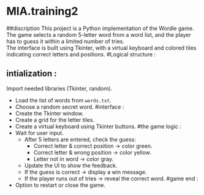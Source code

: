 # MIA.training2
##discription
This project is a Python implementation of the Wordle game.  
The game selects a random 5-letter word from a word list, and the player has to guess it within a limited number of tries.  
The interface is built using Tkinter, with a virtual keyboard and colored tiles indicating correct letters and positions.
#Logical structure : 
## intialization :
 Import needed libraries (Tkinter, random).  
   - Load the list of words from `words.txt`.  
   - Choose a random secret word.
#interface :
   - Create the Tkinter window.  
   - Create a grid for the letter tiles.  
   - Create a virtual keyboard using Tkinter buttons.
#the game logic :
- Wait for user input.  
   - After 5 letters are entered, check the guess:  
     - Correct letter & correct position → color green.  
     - Correct letter & wrong position → color yellow.  
     - Letter not in word → color gray.  
   - Update the UI to show the feedback.  
   - If the guess is correct → display a win message.  
   - If the player runs out of tries → reveal the correct word.
#game end :
 - Option to restart or close the game. 
